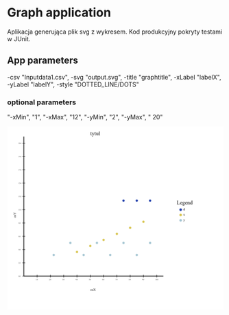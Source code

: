 # Graph application
Aplikacja generująca plik svg z wykresem.
Kod produkcyjny pokryty testami w JUnit.

## App parameters
-csv "Inputdata1.csv",
-svg "output.svg",
-title "graphtitle",
-xLabel "labelX",
-yLabel "labelY",
-style "DOTTED_LINE/DOTS"
### optional parameters
"-xMin", "1",
"-xMax", "12",
"-yMin", "2",
"-yMax", " 20"

<p align="center">
  <img src="https://github.com/Mark0tny/Graph-Application/blob/main/exampleGraph.png">
</p>
